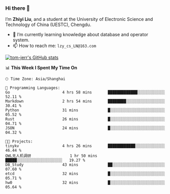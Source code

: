 ### Hi there 👋
I’m **Zhiyi Liu**, and a student at the University of Electronic Science and Technology of China (UESTC), Chengdu.
- 🌱 I’m currently learning knowledge about database and operator system.
- 📫 How to reach me: `lzy_cs_LN@163.com`
  
[![tom-jerr's GitHub stats](https://github-readme-stats.vercel.app/api?username=tom-jerr&hide=prs,stars&show_icons=true)](https://github.com/tom-jerr/github-readme-stats)





<!--
**tom-jerr/tom-jerr** is a ✨ _special_ ✨ repository because its `README.md` (this file) appears on your GitHub profile.

Here are some ideas to get you started:

- 🔭 I’m currently working on ...

- 👯 I’m looking to collaborate on ...
- 🤔 I’m looking for help with ...
- 💬 Ask me about ...
 ...
- 😄 Pronouns: ...
- ⚡ Fun fact: ...
-->

<!--START_SECTION:waka-->
📊 **This Week I Spent My Time On** 

```text
🕑︎ Time Zone: Asia/Shanghai

💬 Programming Languages: 
Go                       4 hrs 58 mins       █████████████░░░░░░░░░░░░   52.11 % 
Markdown                 2 hrs 54 mins       ████████░░░░░░░░░░░░░░░░░   30.41 % 
Python                   31 mins             █░░░░░░░░░░░░░░░░░░░░░░░░   05.52 % 
Rust                     26 mins             █░░░░░░░░░░░░░░░░░░░░░░░░   04.71 % 
JSON                     24 mins             █░░░░░░░░░░░░░░░░░░░░░░░░   04.32 % 

🐱‍💻 Projects: 
tinykv                   4 hrs 26 mins       ████████████░░░░░░░░░░░░░   46.44 % 
OWL无人机调研                 1 hr 50 mins        █████░░░░░░░░░░░░░░░░░░░░   19.27 % 
DB_Study                 43 mins             ██░░░░░░░░░░░░░░░░░░░░░░░   07.60 % 
etcd                     32 mins             █░░░░░░░░░░░░░░░░░░░░░░░░   05.71 % 
hw0                      32 mins             █░░░░░░░░░░░░░░░░░░░░░░░░   05.64 % 
```


<!--END_SECTION:waka-->

